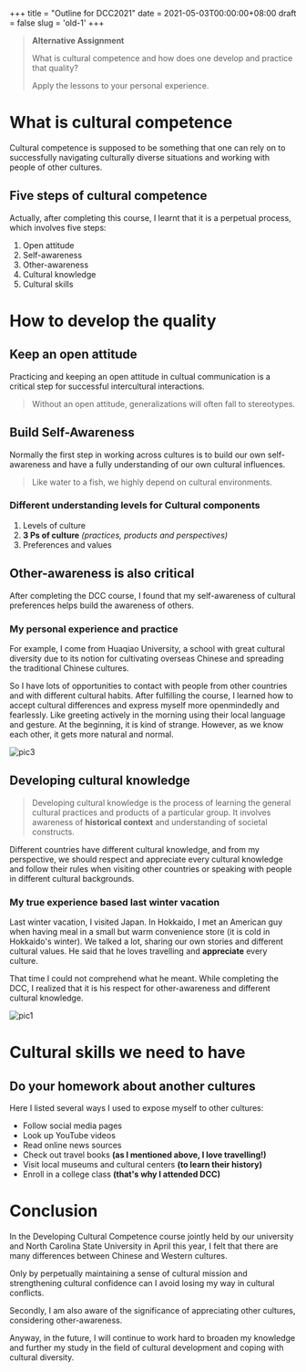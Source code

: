 +++
title = "Outline for DCC2021"
date = 2021-05-03T00:00:00+08:00
draft = false
slug = 'old-1'
+++

> **Alternative Assignment**
>
> What is cultural competence and how does one develop and practice that quality? 
>
> Apply the lessons to your personal experience.

# What is cultural competence

Cultural competence is supposed to be something that one can rely on to successfully navigating culturally diverse situations and working with people of other cultures. 

## Five steps of cultural competence

Actually, after completing this course, I learnt that it is a perpetual process, which involves five steps: 

1. Open attitude
2. Self-awareness
3. Other-awareness
4. Cultural knowledge
5. Cultural skills

# How to develop the quality

## Keep an open attitude

Practicing and keeping an open attitude in cultual communication is a critical step for successful intercultural interactions. 

> Without an open attitude, generalizations will often fall to stereotypes. 

## Build Self-Awareness

Normally the first step in working across cultures is to build our own self-awareness and have a fully understanding of our own cultural influences. 

> Like water to a fish, we highly depend on cultural environments. 

### Different understanding levels for Cultural components

1. Levels of culture
2. **3 Ps of culture**  *(practices, products and perspectives)*
3. Preferences and values

## Other-awareness is also critical

After completing the DCC course, I found that my self-awareness of cultural preferences helps build the awareness of others. 

### My personal experience and practice

For example, I come from Huaqiao University, a school with great cultural diversity due to its notion for cultivating overseas Chinese and spreading the traditional Chinese cultures. 

So I have lots of opportunities to contact with people from other countries and with different cultural habits. After fulfilling the course, I learned how to accept cultural differences and express myself more openmindedly and fearlessly. Like greeting actively in the morning using their local language and gesture. At the beginning, it is kind of strange. However, as we know each other, it gets more natural and normal. 

![pic3](https://hearingresources.com/wp-content/uploads/2018/06/Tips-For-Communicating-Deaf-Hard-of-Hearing.jpg)

## **Developing cultural knowledge**

> Developing cultural knowledge is the process of learning the general cultural practices and products of a particular group. It involves awareness of **historical context** and understanding of societal constructs. 

Different countries have different cultural knowledge, and from my perspective, we should respect and appreciate every cultural knowledge and follow their rules when visiting other countries or speaking with people in different cultural backgrounds.

### My true experience based last winter vacation

Last winter vacation, I visited Japan. In Hokkaido, I met an American guy when having meal in a small but warm convenience store (it is cold in Hokkaido's winter). We talked a lot, sharing our own stories and different cultural values. He said that he loves travelling and **appreciate** every culture. 

That time I could not comprehend what he meant. While completing the DCC, I realized that it is his respect for other-awareness and different cultural knowledge. 

![pic1](https://gaijinpot.scdn3.secure.raxcdn.com/app/uploads/sites/6/2019/01/otaru-in-winter-1024x684.jpg)

# Cultural skills we need to have

## Do your homework about another cultures

Here I listed several ways I used to expose myself to other cultures: 

* Follow social media pages
* Look up YouTube videos
* Read online news sources
* Check out travel books **(as I mentioned above, I love travelling!)**
* Visit local museums and cultural centers **(to learn their history)**
* Enroll in a college class **(that's why I attended DCC)**

# Conclusion

In the Developing Cultural Competence course jointly held by our university and North Carolina State University in April this year, I felt that there are many differences between Chinese and Western cultures. 

Only by perpetually maintaining a sense of cultural mission and strengthening cultural confidence can I avoid losing my way in cultural conflicts. 

Secondly, I am also aware of the significance of appreciating other cultures, considering other-awareness. 

Anyway, in the future, I will continue to work hard to broaden my knowledge and further my study in the field of cultural development and coping with cultural diversity. 